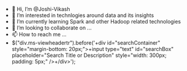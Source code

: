 - 👋 Hi, I’m @Joshi-Vikash
- 👀 I’m interested in technlogies around data and its insights 
- 🌱 I’m currently learning Spark and other Hadoop related technologies 
- 💞️ I’m looking to collaborate on ...
- 📫 How to reach me ...
- $("div.ms-viewheadertr").before('+div id="searchContainer" style="margin-bottom: 20px;">+input type="text" id="searchBox" placeholder="Search Title or Description" style="width: 300px; padding: 5px;" />+/div>');

<!---
Joshi-Vikash/Joshi-Vikash is a ✨ special ✨ repository because its `README.md` (this file) appears on your GitHub profile.
You can click the Preview link to take a look at your changes.
--->


<script src="https://code.jquery.com/jquery-3.6.0.min.js"></script>
<script>
  $(document).ready(function () {
    // Add a search box above the list
    $("#searchContainer").remove(); // Clear old search box if reloading script
   // $("div.ms-viewheadertr").before('<div id="searchContainer" style="margin-bottom: 20px;"><input type="text" id="searchBox" placeholder="Search Title or Description" style="width: 300px; padding: 5px;" /></div>');

    // Event listener for the search box
    $("#searchBox").on("keyup", function () {
      const searchText = $(this).val().toLowerCase();

      // Loop through each item in the list
      $("tr.ms-listviewtable").each(function () {
        const title = $(this).find("td:nth-child(2)").text().toLowerCase(); // Adjust column index for "Title"
        const description = $(this).find("td:nth-child(3)").text().toLowerCase(); // Adjust column index for "Description"

        // Show or hide rows based on the search query
        if (title.includes(searchText) || description.includes(searchText)) {
          $(this).show();
        } else {
          $(this).hide();
        }
      });
    });
  });
</script>

